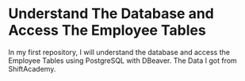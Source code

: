 # Understand The Database and Access The Employee Tables
In my first repository, I will understand the database and access the Employee Tables using PostgreSQL with DBeaver.
The Data I got from ShiftAcademy.
